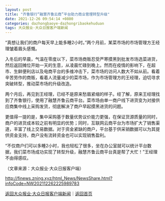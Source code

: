 ```yaml
---
layout: post
title: "齐鲁银行“融慧齐鲁云商”平台助力商业管理转型升级"
date: 2021-12-26 09:54:14 +0800
categories: dazhongbaoye·dazhongribaokehuduan
tags: 大众报业·大众日报客户端新闻
---
```

<p>“真想让我们的商户每天早上能多睡2小时。”两个月前，某菜市场的市场管理方王经理皱着眉头感慨。</p><p>入冬后的早晨，气温在零度以下，菜市场商贩忍受严寒摸黑到批发市场选菜进货，然后返回摊位开始一天的生意，从凌晨忙碌到晚上。然而在疫情的影响下，在超市、生鲜便利店以及电商平台的多维冲击下，菜市场的访问人数大不如从前。看着辛苦劳作的商贩，看着人流量减少的菜市场，作为市场管理方的王经理，迫切寻求突破转型，推动菜市场的升级改造。</p><p>两个月后，再见到王经理，已经不是原来愁眉紧缩的样子。经了解，原来王经理找到了齐鲁银行，使用了融慧齐鲁云商平台。菜市场由单一商户线下进货变为对接供应商集中线上采购发货，彻底解决了商户早起摸黑进货的问题。</p><p>更值得一提的是，集中采购基于数量优势议价能力更强，在保证货源质量的同时，商户的进货成本较之前有明显的优势；同时，互联网云商平台为市场扩大了销售渠道，丰富了线上交易数据。对于资金紧缺的商户，平台基于供采销数据可以为其提供资金支持，商户没有流转资金也可以实现销售盈利。</p><p>“不仅商户们可以多睡2小时，我也轻松了很多，坐在办公室就可以统计平台数据，我们菜市场成功实现了转型升级，融慧齐鲁云商平台真是帮了大忙！”王经理不由得感叹。</p><p class="em_media">（文章来源：大众报业·大众日报客户端）</p>

<http://finews.zning.xyz/html_News/NewsShare.html?infoCode=NW202112262225989783>

[返回大众报业·大众日报客户端新闻](//finews.withounder.com/category/dazhongbaoye·dazhongribaokehuduan.html)｜[返回首页](//finews.withounder.com/)